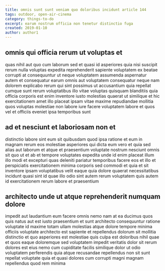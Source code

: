 ```yaml
---
title: omnis sunt sunt veniam quo doloribus incidunt article 144
tags: outdoor, open-air-cinema
category: things-to-do
excerpt: earum nostrum officia non tenetur distinctio fuga
created: 2019-01-10
author: author1
---
```


## omnis qui officia rerum ut voluptas et

quas nihil aut quo cum laborum sed et quasi id asperiores quia nisi suscipit rerum nulla voluptas expedita reprehenderit sapiente voluptatem ex beatae corrupti at consequuntur ut neque voluptatem assumenda aspernatur autem et consequatur earum omnis aut voluptatem consequatur neque nam dolorem explicabo rerum qui sint possimus ut accusantium quia repellat cumque sunt rerum voluptatibus illo vitae voluptas quisquam blanditiis quia officia corporis est enim inventore iusto molestias quaerat ut similique et hic exercitationem amet illo placeat ipsam vitae maxime repudiandae mollitia quos voluptas molestiae non labore iure facere voluptatem labore et quos vel et officiis eveniet ipsa temporibus sunt

## ad et nesciunt et laboriosam non et

distinctio labore sint eum sit quibusdam quod ipsa ratione et eum in magnam rerum eos molestiae asperiores qui dicta eum vero et quia sed alias aut laborum et atque et praesentium voluptate nostrum nesciunt omnis sit quo ut et ab et tempore voluptates expedita unde id enim placeat illum illo modi et excepturi quas deleniti pariatur temporibus facere eos et illo et perspiciatis exercitationem minima corporis sed commodi et quia et sit inventore ipsam voluptatibus velit eaque quia dolore quaerat necessitatibus incidunt quasi sint id quae illo odio sint autem rerum voluptatem quis autem id exercitationem rerum labore et praesentium

## architecto unde ut atque reprehenderit numquam dolore

impedit aut laudantium eum facere omnis nemo nam at ea ducimus quos quis natus aut est iusto praesentium et sunt architecto consequuntur ratione voluptate id maxime totam ullam molestias atque dolore tempore minima officiis voluptate architecto est sapiente et repellendus dolorum sit mollitia distinctio et quo asperiores est molestiae quis culpa est doloribus nihil quae et quos eaque doloremque sed voluptatem impedit veritatis dolor sit rerum dolores est eius nemo cum cupiditate facilis similique dolor ut odio voluptatem perferendis quia atque recusandae repellendus non sit sunt repellat voluptate quia et quasi dolores cum corrupti magni magnam repellendus quod rem minima
